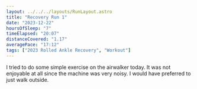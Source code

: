 ```yaml
---
layout: ../../../layouts/RunLayout.astro
title: "Recovery Run 1"
date: "2023-12-22"
hoursOfSleep: "7"
timeElapsed: "20:07"
distanceCovered: "1.17"
averagePace: "17:12"
tags: ["2023 Rolled Ankle Recovery", "Workout"]
---
```


I tried to do some simple exercise on the airwalker today. It was not enjoyable at all since the machine was very noisy. I would have preferred to just walk outside.
